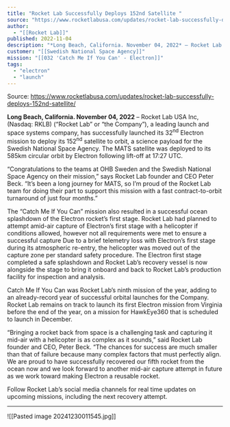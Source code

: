 ```yaml
---
title: "Rocket Lab Successfully Deploys 152nd Satellite "
source: "https://www.rocketlabusa.com/updates/rocket-lab-successfully-deploys-152nd-satellite/"
author:
  - "[[Rocket Lab]]"
published: 2022-11-04
description: "*Long Beach, California. November 04, 2022* – Rocket Lab USA Inc, (Nasdaq: RKLB) (“Rocket Lab” or “the Company”), a leading launch and space systems company, has successfully launched its 32nd Electron mission to deploy its 152nd satellite to orbit, a science payload for the Swedish National Space Agency. The MATS satellite was deployed to its 585km circular orbit by Electron following lift-off at 17:27 UTC."
customer: "[[Swedish National Space Agency]]"
mission: "[[032 'Catch Me If You Can' - Electron]]"
tags:
  - "electron"
  - "launch"
---
```


Source: https://www.rocketlabusa.com/updates/rocket-lab-successfully-deploys-152nd-satellite/

**Long Beach, California. November 04, 2022** – Rocket Lab USA Inc, (Nasdaq: RKLB) (“Rocket Lab” or “the Company”), a leading launch and space systems company, has successfully launched its 32<sup>nd</sup> Electron mission to deploy its 152<sup>nd</sup> satellite to orbit, a science payload for the Swedish National Space Agency. The MATS satellite was deployed to its 585km circular orbit by Electron following lift-off at 17:27 UTC.

“Congratulations to the teams at OHB Sweden and the Swedish National Space Agency on their mission,” says Rocket Lab founder and CEO Peter Beck. “It’s been a long journey for MATS, so I’m proud of the Rocket Lab team for doing their part to support this mission with a fast contract-to-orbit turnaround of just four months.”

The “Catch Me If You Can” mission also resulted in a successful ocean splashdown of the Electron rocket’s first stage. Rocket Lab had planned to attempt amid-air capture of Electron’s first stage with a helicopter if conditions allowed, however not all requirements were met to ensure a successful capture Due to a brief telemetry loss with Electron’s first stage during its atmospheric re-entry, the helicopter was moved out of the capture zone per standard safety procedure. The Electron first stage completed a safe splashdown and Rocket Lab’s recovery vessel is now alongside the stage to bring it onboard and back to Rocket Lab’s production facility for inspection and analysis.

Catch Me If You Can was Rocket Lab’s ninth mission of the year, adding to an already-record year of successful orbital launches for the Company. Rocket Lab remains on track to launch its first Electron mission from Virginia before the end of the year, on a mission for HawkEye360 that is scheduled to launch in December.

“Bringing a rocket back from space is a challenging task and capturing it mid-air with a helicopter is as complex as it sounds,” said Rocket Lab founder and CEO, Peter Beck. “The chances for success are much smaller than that of failure because many complex factors that must perfectly align. We are proud to have successfully recovered our fifth rocket from the ocean now and we look forward to another mid-air capture attempt in future as we work toward making Electron a reusable rocket.

Follow Rocket Lab’s social media channels for real time updates on upcoming missions, including the next recovery attempt.

---

![[Pasted image 20241230011545.jpg]]